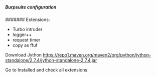 ##### Burpsuite configuration

####### Extensions:
* Turbo intruder
* logger++
* request timer
* copy as ffuf

Download Jython
https://repo1.maven.org/maven2/org/python/jython-standalone/2.7.4/jython-standalone-2.7.4.jar

Go to Installed and check all extensions.
